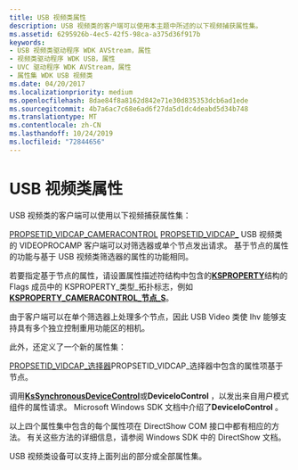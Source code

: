 ```yaml
---
title: USB 视频类属性
description: USB 视频类的客户端可以使用本主题中所述的以下视频捕获属性集。
ms.assetid: 6295926b-4ec5-42f5-98ca-a375d36f917b
keywords:
- USB 视频类驱动程序 WDK AVStream，属性
- 视频类驱动程序 WDK USB，属性
- UVC 驱动程序 WDK AVStream，属性
- 属性集 WDK USB 视频类
ms.date: 04/20/2017
ms.localizationpriority: medium
ms.openlocfilehash: 8dae84f8a8162d842e71e30d835353dcb6ad1ede
ms.sourcegitcommit: 4b7a6ac7c68e6ad6f27da5d1dc4deabd5d34b748
ms.translationtype: MT
ms.contentlocale: zh-CN
ms.lasthandoff: 10/24/2019
ms.locfileid: "72844656"
---
```

# <a name="usb-video-class-properties"></a>USB 视频类属性


USB 视频类的客户端可以使用以下视频捕获属性集：

[PROPSETID\_VIDCAP\_CAMERACONTROL](https://docs.microsoft.com/windows-hardware/drivers/stream/propsetid-vidcap-cameracontrol)
[PROPSETID\_VIDCAP\_](https://docs.microsoft.com/windows-hardware/drivers/stream/propsetid-vidcap-videoprocamp) USB 视频类的 VIDEOPROCAMP 客户端可以对筛选器或单个节点发出请求。 基于节点的属性的功能与基于 USB 视频类筛选器的属性的功能相同。

若要指定基于节点的属性，请设置属性描述符结构中包含的[**KSPROPERTY**](https://docs.microsoft.com/windows-hardware/drivers/ddi/ks/ns-ks-ksidentifier)结构的 Flags 成员中的 KSPROPERTY\_类型\_拓扑标志，例如[**KSPROPERTY\_CAMERACONTROL\_节点\_S**](https://docs.microsoft.com/windows-hardware/drivers/ddi/ksmedia/ns-ksmedia-ksproperty_cameracontrol_node_s)。

由于客户端可以在单个筛选器上处理多个节点，因此 USB Video 类使 Ihv 能够支持具有多个独立控制重用功能区的相机。

此外，还定义了一个新的属性集：

[PROPSETID\_VIDCAP\_选择器](https://docs.microsoft.com/windows-hardware/drivers/stream/propsetid-vidcap-selector)PROPSETID\_VIDCAP\_选择器中包含的属性项基于节点。

调用[**KsSynchronousDeviceControl**](https://docs.microsoft.com/windows-hardware/drivers/ddi/ksproxy/nf-ksproxy-kssynchronousdevicecontrol)或**DeviceIoControl** ，以发出来自用户模式组件的属性请求。 Microsoft Windows SDK 文档中介绍了**DeviceIoControl** 。

以上四个属性集中包含的每个属性项在 DirectShow COM 接口中都有相应的方法。 有关这些方法的详细信息，请参阅 Windows SDK 中的 DirectShow 文档。

USB 视频类设备可以支持上面列出的部分或全部属性集。

 

 




